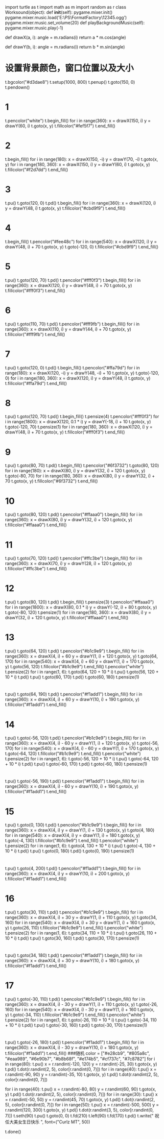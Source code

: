import turtle as t
import math as m
import random as r
class Worksound(object):
    def __init__(self):
        pygame.mixer.init()
        pygame.mixer.music.load('E:\PS\FormatFactory\12345.ogg')
        pygame.mixer.music.set_volume(20)
    def playBackgroundMusic(self):
        pygame.mixer.music.play(-1)


def drawX(a, i):
    angle = m.radians(i)
    return a * m.cos(angle)


def drawY(b, i):
    angle = m.radians(i)
    return b * m.sin(angle)


# 设置背景颜色，窗口位置以及大小
t.bgcolor("#d3dae8")
t.setup(1000, 800)
t.penup()
t.goto(150, 0)
t.pendown()
# 1
t.pencolor("white")
t.begin_fill()
for i in range(360):
    x = drawX(150, i)
    y = drawY(60, i)
    t.goto(x, y)
t.fillcolor("#fef5f7")
t.end_fill()
# 2
t.begin_fill()
for i in range(180):
    x = drawX(150, -i)
    y = drawY(70, -i)
    t.goto(x, y)
for i in range(180, 360):
    x = drawX(150, i)
    y = drawY(60, i)
    t.goto(x, y)
t.fillcolor("#f2d7dd")
t.end_fill()
# 3
t.pu()
t.goto(120, 0)
t.pd()
t.begin_fill()
for i in range(360):
    x = drawX(120, i)
    y = drawY(48, i)
    t.goto(x, y)
t.fillcolor("#cbd9f9")
t.end_fill()
# 4
t.begin_fill()
t.pencolor("#fee48c")
for i in range(540):
    x = drawX(120, i)
    y = drawY(48, i) + 70
    t.goto(x, y)
t.goto(-120, 0)
t.fillcolor("#cbd9f9")
t.end_fill()
# 5
t.pu()
t.goto(120, 70)
t.pd()
t.pencolor("#fff0f3")
t.begin_fill()
for i in range(360):
    x = drawX(120, i)
    y = drawY(48, i) + 70
    t.goto(x, y)
t.fillcolor("#fff0f3")
t.end_fill()
# 6
t.pu()
t.goto(110, 70)
t.pd()
t.pencolor("#fff9fb")
t.begin_fill()
for i in range(360):
    x = drawX(110, i)
    y = drawY(44, i) + 70
    t.goto(x, y)
t.fillcolor("#fff9fb")
t.end_fill()
# 7
t.pu()
t.goto(120, 0)
t.pd()
t.begin_fill()
t.pencolor("#ffa79d")
for i in range(180):
    x = drawX(120, -i)
    y = drawY(48, -i) + 10
    t.goto(x, y)
t.goto(-120, 0)
for i in range(180, 360):
    x = drawX(120, i)
    y = drawY(48, i)
    t.goto(x, y)
t.fillcolor("#ffa79d")
t.end_fill()
# 8
t.pu()
t.goto(120, 70)
t.pd()
t.begin_fill()
t.pensize(4)
t.pencolor("#fff0f3")
for i in range(1800):
    x = drawX(120, 0.1 * i)
    y = drawY(-18, i) + 10
    t.goto(x, y)
t.goto(-120, 70)
t.pensize(1)
for i in range(180, 360):
    x = drawX(120, i)
    y = drawY(48, i) + 70
    t.goto(x, y)
t.fillcolor("#fff0f3")
t.end_fill()
# 9
t.pu()
t.goto(80, 70)
t.pd()
t.begin_fill()
t.pencolor("#6f3732")
t.goto(80, 120)
for i in range(180):
    x = drawX(80, i)
    y = drawY(32, i) + 120
    t.goto(x, y)
t.goto(-80, 70)
for i in range(180, 360):
    x = drawX(80, i)
    y = drawY(32, i) + 70
    t.goto(x, y)
t.fillcolor("#6f3732")
t.end_fill()
# 10
t.pu()
t.goto(80, 120)
t.pd()
t.pencolor("#ffaaa0")
t.begin_fill()
for i in range(360):
    x = drawX(80, i)
    y = drawY(32, i) + 120
    t.goto(x, y)
t.fillcolor("#ffaaa0")
t.end_fill()
# 11
t.pu()
t.goto(70, 120)
t.pd()
t.pencolor("#ffc3be")
t.begin_fill()
for i in range(360):
    x = drawX(70, i)
    y = drawY(28, i) + 120
    t.goto(x, y)
t.fillcolor("#ffc3be")
t.end_fill()
# 12
t.pu()
t.goto(80, 120)
t.pd()
t.begin_fill()
t.pensize(3)
t.pencolor("#ffaaa0")
for i in range(1800):
    x = drawX(80, 0.1 * i)
    y = drawY(-12, i) + 80
    t.goto(x, y)
t.goto(-80, 120)
t.pensize(1)
for i in range(180, 360):
    x = drawX(80, i)
    y = drawY(32, i) + 120
    t.goto(x, y)
t.fillcolor("#ffaaa0")
t.end_fill()
# 13
t.pu()
t.goto(64, 120)
t.pd()
t.pencolor("#b1c9e9")
t.begin_fill()
for i in range(360):
    x = drawX(4, i) + 60
    y = drawY(1, i) + 120
    t.goto(x, y)
t.goto(64, 170)
for i in range(540):
    x = drawX(4, i) + 60
    y = drawY(1, i) + 170
    t.goto(x, y)
t.goto(56, 120)
t.fillcolor("#b1c9e9")
t.end_fill()
t.pencolor("white")
t.pensize(2)
for i in range(1, 6):
    t.goto(64, 120 + 10 * i)
    t.pu()
    t.goto(56, 120 + 10 * i)
    t.pd()
t.pu()
t.goto(60, 170)
t.pd()
t.goto(60, 180)
t.pensize(1)
#
t.pu()
t.goto(64, 190)
t.pd()
t.pencolor("#f1add1")
t.begin_fill()
for i in range(360):
    x = drawX(4, i) + 60
    y = drawY(10, i) + 190
    t.goto(x, y)
t.fillcolor("#f1add1")
t.end_fill()

# 14
t.pu()
t.goto(-56, 120)
t.pd()
t.pencolor("#b1c9e9")
t.begin_fill()
for i in range(360):
    x = drawX(4, i) - 60
    y = drawY(1, i) + 120
    t.goto(x, y)
t.goto(-56, 170)
for i in range(540):
    x = drawX(4, i) - 60
    y = drawY(1, i) + 170
    t.goto(x, y)
t.goto(-64, 120)
t.fillcolor("#b1c9e9")
t.end_fill()
t.pencolor("white")
t.pensize(2)
for i in range(1, 6):
    t.goto(-56, 120 + 10 * i)
    t.pu()
    t.goto(-64, 120 + 10 * i)
    t.pd()
t.pu()
t.goto(-60, 170)
t.pd()
t.goto(-60, 180)
t.pensize(1)
#
t.pu()
t.goto(-56, 190)
t.pd()
t.pencolor("#f1add1")
t.begin_fill()
for i in range(360):
    x = drawX(4, i) - 60
    y = drawY(10, i) + 190
    t.goto(x, y)
t.fillcolor("#f1add1")
t.end_fill()
# 15
t.pu()
t.goto(0, 130)
t.pd()
t.pencolor("#b1c9e9")
t.begin_fill()
for i in range(360):
    x = drawX(4, i)
    y = drawY(1, i) + 130
    t.goto(x, y)
t.goto(4, 180)
for i in range(540):
    x = drawX(4, i)
    y = drawY(1, i) + 180
    t.goto(x, y)
t.goto(-4, 130)
t.fillcolor("#b1c9e9")
t.end_fill()
t.pencolor("white")
t.pensize(2)
for i in range(1, 6):
    t.goto(4, 130 + 10 * i)
    t.pu()
    t.goto(-4, 130 + 10 * i)
    t.pd()
t.pu()
t.goto(0, 180)
t.pd()
t.goto(0, 190)
t.pensize(1)
#
t.pu()
t.goto(4, 200)
t.pd()
t.pencolor("#f1add1")
t.begin_fill()
for i in range(360):
    x = drawX(4, i)
    y = drawY(10, i) + 200
    t.goto(x, y)
t.fillcolor("#f1add1")
t.end_fill()
# 16
t.pu()
t.goto(30, 110)
t.pd()
t.pencolor("#b1c9e9")
t.begin_fill()
for i in range(360):
    x = drawX(4, i) + 30
    y = drawY(1, i) + 110
    t.goto(x, y)
t.goto(34, 160)
for i in range(540):
    x = drawX(4, i) + 30
    y = drawY(1, i) + 160
    t.goto(x, y)
t.goto(26, 110)
t.fillcolor("#b1c9e9")
t.end_fill()
t.pencolor("white")
t.pensize(2)
for i in range(1, 6):
    t.goto(34, 110 + 10 * i)
    t.pu()
    t.goto(26, 110 + 10 * i)
    t.pd()
t.pu()
t.goto(30, 160)
t.pd()
t.goto(30, 170)
t.pensize(1)
#
t.pu()
t.goto(34, 180)
t.pd()
t.pencolor("#f1add1")
t.begin_fill()
for i in range(360):
    x = drawX(4, i) + 30
    y = drawY(10, i) + 180
    t.goto(x, y)
t.fillcolor("#f1add1")
t.end_fill()
# 17
t.pu()
t.goto(-30, 110)
t.pd()
t.pencolor("#b1c9e9")
t.begin_fill()
for i in range(360):
    x = drawX(4, i) - 30
    y = drawY(1, i) + 110
    t.goto(x, y)
t.goto(-26, 160)
for i in range(540):
    x = drawX(4, i) - 30
    y = drawY(1, i) + 160
    t.goto(x, y)
t.goto(-34, 110)
t.fillcolor("#b1c9e9")
t.end_fill()
t.pencolor("white")
t.pensize(2)
for i in range(1, 6):
    t.goto(-26, 110 + 10 * i)
    t.pu()
    t.goto(-34, 110 + 10 * i)
    t.pd()
t.pu()
t.goto(-30, 160)
t.pd()
t.goto(-30, 170)
t.pensize(1)
#
t.pu()
t.goto(-26, 180)
t.pd()
t.pencolor("#f1add1")
t.begin_fill()
for i in range(360):
    x = drawX(4, i) - 30
    y = drawY(10, i) + 180
    t.goto(x, y)
t.fillcolor("#f1add1")
t.end_fill()
###随机
color = ["#e28cb9", "#805a8c", "#eaa989", "#6e90b7", "#b8b68f", "#e174b5", "#cf737c", "#7c8782"]
for i in range(80):
    t.pu()
    x = r.randint(-120, 120)
    y = r.randint(-25, 30)
    t.goto(x, y)
    t.pd()
    t.dot(r.randint(2, 5), color[r.randint(0, 7)])
for i in range(40):
    t.pu()
    x = r.randint(-90, 90)
    y = r.randint(-35, 10)
    t.goto(x, y)
    t.pd()
    t.dot(r.randint(2, 5), color[r.randint(0, 7)])

for i in range(40):
    t.pu()
    x = r.randint(-80, 80)
    y = r.randint(60, 90)
    t.goto(x, y)
    t.pd()
    t.dot(r.randint(2, 5), color[r.randint(0, 7)])
for i in range(30):
    t.pu()
    x = r.randint(-50, 50)
    y = r.randint(45, 70)
    t.goto(x, y)
    t.pd()
    t.dot(r.randint(2, 5), color[r.randint(0, 7)])
for i in range(50):
    t.pu()
    x = r.randint(-500, 500)
    y = r.randint(120, 300)
    t.goto(x, y)
    t.pd()
    t.dot(r.randint(3, 5), color[r.randint(0, 7)])
t.seth(90)
t.pu()
t.goto(0, 0)
t.fd(210)
t.left(90)
t.fd(170)
t.pd()
t.write(" 祝任大美女生日快乐    ", font=("Curlz MT", 50))

t.done()
